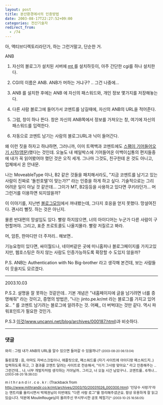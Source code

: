 ```yaml
---
layout: post
title: 분산환경에서의 인증방법
date: 2003-08-17T22:27:52+09:00
categories: 전산기술자
redirect_from:
  - /74
---
```


아, 액티브디렉토리라던가, 하는 그런거말고, 단순한 거.

ANB

1. 자신의 블로그가 설치된 서버에 <a href="http://www.movabletype.org/">mt </a>를 설치하듯이, 아주 간단한 cgi를 하나 설치한다.

2. CGI의 이름은 ANB. ANB가 머하는 거냐구? .. 그건 나중에...

3. ANB 를 설치한 후에는 ANB 에 자신의 패스워드와, 개인 정보 몇가지를 저장해놓는다.

4. 다른 사람 블로그에 들어가서 코멘트를 남길때에, 자신의 ANB의 URL을 적어준다.

5. 그럼, 창이 하나 뜬다. 창은 자신의 ANB쪽에서 정보를 가져오는 창, 여기에 자신의 패스워드를 입력한다.

5. 자동으로 코멘트 남기는 사람의 블로그URL과 닉이 들어간다.

왜 이런 짓을 하자고 하냐하면, 그러니까, 이미 트랙백과 코멘트에도 <a href="http://www.docuverse.com/blog/donpark/2003/08/17.html#a820">스팸이 기어들어오기 시작(영문)</a>했다는 것인데. 오늘도 내 메일박스에 기어들어온 이백이십통의 편지들중에 내가 꼭 읽어봤어야 했던 것은 오직 세개. 그나마 그것도, 친구한테 온 것도 아니고, 업체에서 온 안내문.

나는 MoveableType 이나, B2 같은 것들을 패치해서라도, "지금 코멘트를 남기고 있는 사람이 진짜로 '돌핀호텔'이 맞는가?" 라는 인증을 하게 하고 싶다. 기술적으로는 그리 어려운 일이 아닐 것 같은데... 그이가 MT, B2등등을 사용하고 있다면 쿠키라던가... 머 그런거를 이용하면 되지않을까?

이 이야기를, 지난번 <a href="http://hochan.net/archives/2003/08/000359.html">블로그모임</a>에서 꺼내봤는데, 그다지 호응을 얻지 못했다. 망설여진다. 괜시리 뻘짓. 하는 것은 아닌지.

물론 반대편의 망설임도 있다. 빨랑 하지않으면, 너의 아이디어는 누군가 다른 사람이 구현할꺼야. 그리고, 표준 프로토콜도 나올지몰라. 빨랑 저질르고 봐라.

머, 암튼, 한마디만 더 주저리.. 해보면..

기능요청이 있다면, 싸이월드나, 네이버같은 곳에 미니홈피나 블로그페이지를 가지고있지만, 웹호스팅은 하지 않는 사람도 인증가능하도록 확장할 수 도있지 않을까?

P.S. ANB는 Authentication with No Big-brother 라고 생각해 본건데, 보는 사람들이 웃을지도 모르겠다.

----

2003.10.03

P.S.2. 설명을 잘 못하는 것같은데.. 기본 개념은 "내홈페이지에 글을 남기려면 너를 증명해줘" 라는 것이고, 증명의 방법은, "나는 jinto.pe.kr/mt 라는 블로그를 가지고 있어요.. " 를 코멘트 남기려는 블로그에 알려주는 것. 어째,, 더 버벅대는 것만 같다. 역시 파워포인트가 필요한 것인가.

P.S.3 <a href="http://www.uncanni.net/blog/archives/000187.html">이것(www.uncanni.net/blog/archives/000187.html)</a>과 비슷하다.

* * *

### 댓글



<!--- cmt:157 --->
<!--- mail: --->
<!--- parent:0 --->

<small class=comment>와리 : 그럼 내가 ANB의 URL을 알수 있으면 들어갈 수 있을까나? <small>(2003-08-20 06:13:04)</small></small>


<!--- cmt:158 --->
<!--- mail: --->
<!--- parent:0 --->

<small class=comment>돌핀호텔 : 음, 아마도 자바스크립이나, 애플릿으로, 패스워드를 (자기 사이트에 아이디랑 패스워드지..) 입력하도록 하고, 그 결과를 코멘트 달려는 사이트로 전송해서, "이거 그사람 맞아요." 라고 인증해주는 .. 그런건데...   나, 너무 개발자처럼 생각하는 거아닐까..  그리고, 너 오늘 시간 남았구나.. 코멘트를.. 6개나... <small>(2003-08-20 18:38:02)</small></small>


<!--- cmt:159 --->
<!--- mail: --->
<!--- parent:0 --->

<small class=comment>m i t h r a n d i r . c o . k r : <!-- ping:159 ---> (Trackback from <a href='http://www.mithrandir.co.kr/mt/archives/2003/10/20031026_000300.html'>http://www.mithrandir.co.kr/mt/archives/2003/10/20031026_000300.html</a>) '인당수 사랑가'라는 엔트리를 올리시면서 박제권님이 이번에도 "다른 사람 로그"를 정리해주셨군요. 항상 유용하게 잘 읽고 있습니다. 덕분에 MoulinRouge님이 올려주신 무시무시한 공포 체험기(^ <small>(2003-10-25 16:56:05)</small></small>


